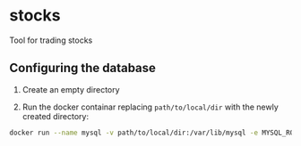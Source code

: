 # stocks

Tool for trading stocks

## Configuring the database

1. Create an empty directory

2. Run the docker containar replacing `path/to/local/dir` with the newly created directory:

```sh
docker run --name mysql -v path/to/local/dir:/var/lib/mysql -e MYSQL_ROOT_PASSWORD=mysql -d mysql:8.3.0
```
